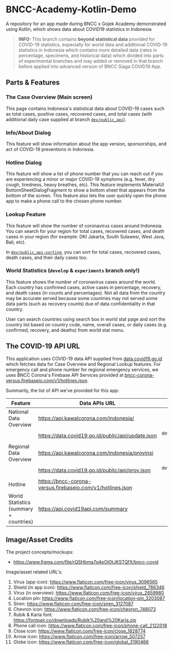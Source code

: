 # BNCC-Academy-Kotlin-Demo
A repository for an app made during BNCC x Gojek Academy demonstrated using Kotlin, which shows data about COVID19 statistics in Indonesia

> **INFO:** This branch contains **beyond statistical data** provided for COVID-19 statistics, especially for world data and additional COVID-19 statistics in Indonesia which contains more detailed data (rates in percentage, specimens, and historical data) which divided into parts of experimental branches and may added or removed in that branch before applied into advanced version of BNCC Siaga COVID19 App.

## Parts & Features

### The Case Overview (Main screen)
This page contains Indonesia's statistical data about COVID-19 cases such as total cases, positive cases, recovered cases, and total cases (with additional daily case supplied at branch [`dev/public_api`](https://github.com/akmalrusli363/BNCC-Academy-Kotlin-Demo/tree/dev/public_api)).

### Info/About Dialog
This feature will show information about the app version, sponsorships, and act of COVID-19 preventions in Indonesia.

### Hotline Dialog
This feature will show a list of phone number that you can reach out if you are experiencing a minor or major COVID-19 symptoms (e.g. fever, dry cough, tiredness, heavy breathes, etc). This feature implements MaterialUI BottomSheetDialogFragment to show a bottom sheet that appears from the bottom of the screen. This feature also lets the user quickly open the phone app to make a phone call to the chosen phone number.

### Lookup Feature
This feature will show the number of coronavirus cases around Indonesia. You can search for your region for total cases, recovered cases, and death cases in your region (for example: DKI Jakarta, South Sulawesi, West Java, Bali, etc).

In [`dev/public_api-sorting`](https://github.com/akmalrusli363/BNCC-Academy-Kotlin-Demo/tree/dev/public_api-sorting), you can sort for total cases, recovered cases, death cases, and their daily cases too.

### World Statistics (`develop` & `experiments` branch only!)
This feature shows the number of coronavirus cases around the world. Each country has confirmed cases, active cases in percentage, recovery, and death cases (in counts and percentages). Not all data from the country may be accurate served because some countries may not served some data parts (such as recovery counts) due of data confidentiality in that country.

User can search countries using search box in world stat page and sort the country list based on country code, name, overall cases, or daily cases (e.g. confirmed, recovery, and deaths) from world stat menu.

## The COVID-19 API URL
This application uses COVID-19 data API supplied from [data.covid19.go.id](https://data.covid19.go.id) which fetches data for Case Overview and Regional Lookup features. For emergency call and phone number for regional emergency services, we uses BNCC Corona's Firebase API Services provided at [bncc-corona-versus.firebaseio.com/v1/hotlines.json](https://bncc-corona-versus.firebaseio.com/v1/hotlines.json).

Summarily, the list of API we've provided for this app:

| Feature | Data APIs URL | Branch |
| --- | --- | :---: |
| National Data Overview | https://api.kawalcorona.com/indonesia/ | `master` |
|  | https://data.covid19.go.id/public/api/update.json | `dev/public_api`, `develop` |
| Regional Data Overview | https://api.kawalcorona.com/indonesia/provinsi | `master` |
|  | https://data.covid19.go.id/public/api/prov.json | `dev/public_api`, `develop` |
| Hotline | https://bncc-corona-versus.firebaseio.com/v1/hotlines.json | any |
| World Statistics (summary + countries) | https://api.covid19api.com/summary | `develop` |

## Image/Asset Credits

The project concepts/mockups:
- https://www.figma.com/file/rQSHbma7q4eOt0tJKSTQfX/bncc-covid

Image/asset related URL's:
1. Virus (app icon): https://www.flaticon.com/free-icon/virus_3096565
2. Shield (in app icon): https://www.flaticon.com/free-icon/shield_786346
3. Virus (in overview): https://www.flaticon.com/free-icon/virus_2659980
4. Location pin: https://www.flaticon.com/free-icon/location-pin_3203087
5. Siren: https://www.flaticon.com/free-icon/siren_3127087
6. Chevron icon: https://www.flaticon.com/free-icon/chevron_748073
7. Rubik & Karla font: https://fontpair.co/downloads/Rubik%20and%20Karla.zip
8. Phone call icon: https://www.flaticon.com/free-icon/phone-call_2122018
9. Close icon: https://www.flaticon.com/free-icon/close_1828774
10. Arrow icon: https://www.flaticon.com/free-icon/arrow_507257
11. Globe icon: https://www.flaticon.com/free-icon/global_3190466
